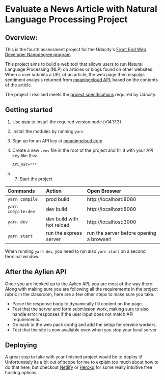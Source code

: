 # Evaluate a News Article with Natural Language Processing Project

## Overview:

This is the fourth assessment project for the Udacity's [Front End Web Developer Nanodegree program](https://www.udacity.com/course/front-end-web-developer-nanodegree--nd0011)

This project aims to build a web tool that allows users to run Natural Language Processing (NLP) on articles or blogs found on other websites. When a user submits a URL of an article, the web page then dispalys sentiment analysis returned from [meaningcloud API](https://www.meaningcloud.com/products/sentiment-analysis), based on the contents of the article.

The project I realised meets the [project specifications](https://review.udacity.com/#!/rubrics/3626/view) required by Udacity.

## Getting started

1. Use [nvm](https://github.com/nvm-sh/nvm) to install the required version node (v14.17.3)

1. Install the modules
   by running `yarn`

1. Sign up for an API key at [meaningcloud.com](https://www.meaningcloud.com/developer/create-account)

1. Create a new `.env` file in the root of the project and fill it with your API key like this:
   ```
   API_KEY=***
   ```
1. 7. Start the project

| Commands           | Action                    | Open Broswer                             |
| :----------------- | :------------------------ | :--------------------------------------- |
| `yarn compile`     | prod build                | http://localhost:8080                    |
| `yarn compile:dev` | dev build                 | http://localhost:8080                    |
| `yarn dev`         | dev build with hot reload | http://localhost:3000                    |
| `yarn start`       | run the express server    | run the server before opening a browser! |

When running `yarn dev`, you need to run also `yarn start` on a second terminal window.

## After the Aylien API

Once you are hooked up to the Aylien API, you are most of the way there! Along with making sure you are following all the requirements in the project rubric in the classroom, here are a few other steps to make sure you take.

- Parse the response body to dynamically fill content on the page.
- Test that the server and form submission work, making sure to also handle error responses if the user input does not match API requirements.
- Go back to the web pack config and add the setup for service workers.
- Test that the site is now available even when you stop your local server

## Deploying

A great step to take with your finished project would be to deploy it! Unfortunately its a bit out of scope for me to explain too much about how to do that here, but checkout [Netlify](https://www.netlify.com/) or [Heroku](https://www.heroku.com/) for some really intuitive free hosting options.
